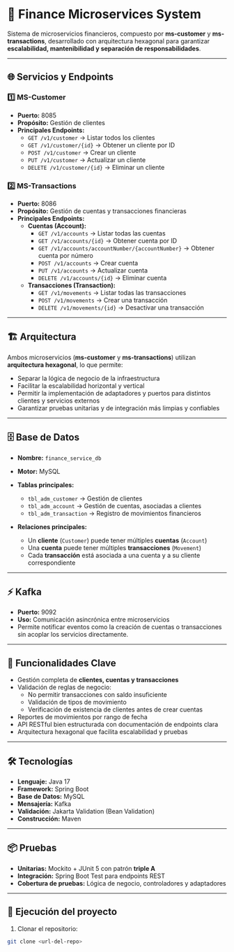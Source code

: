 # 🏦 Finance Microservices System

Sistema de microservicios financieros, compuesto por **ms-customer** y **ms-transactions**, desarrollado con arquitectura hexagonal para garantizar **escalabilidad, mantenibilidad y separación de responsabilidades**.  

---

## 🌐 Servicios y Endpoints

### 1️⃣ MS-Customer
- **Puerto:** 8085
- **Propósito:** Gestión de clientes
- **Principales Endpoints:**
  - `GET /v1/customer` → Listar todos los clientes
  - `GET /v1/customer/{id}` → Obtener un cliente por ID
  - `POST /v1/customer` → Crear un cliente
  - `PUT /v1/customer` → Actualizar un cliente
  - `DELETE /v1/customer/{id}` → Eliminar un cliente

### 2️⃣ MS-Transactions
- **Puerto:** 8086
- **Propósito:** Gestión de cuentas y transacciones financieras
- **Principales Endpoints:**
  - **Cuentas (Account):**
    - `GET /v1/accounts` → Listar todas las cuentas
    - `GET /v1/accounts/{id}` → Obtener cuenta por ID
    - `GET /v1/accounts/accountNumber/{accountNumber}` → Obtener cuenta por número
    - `POST /v1/accounts` → Crear cuenta
    - `PUT /v1/accounts` → Actualizar cuenta
    - `DELETE /v1/accounts/{id}` → Eliminar cuenta
  - **Transacciones (Transaction):**
    - `GET /v1/movements` → Listar todas las transacciones
    - `POST /v1/movements` → Crear una transacción
    - `DELETE /v1/movements/{id}` → Desactivar una transacción

---

## 🏗 Arquitectura

Ambos microservicios (**ms-customer** y **ms-transactions**) utilizan **arquitectura hexagonal**, lo que permite:

- Separar la lógica de negocio de la infraestructura
- Facilitar la escalabilidad horizontal y vertical
- Permitir la implementación de adaptadores y puertos para distintos clientes y servicios externos
- Garantizar pruebas unitarias y de integración más limpias y confiables

---

## 🗄 Base de Datos

- **Nombre:** `finance_service_db`
- **Motor:** MySQL
- **Tablas principales:**  
  - `tbl_adm_customer` → Gestión de clientes  
  - `tbl_adm_account` → Gestión de cuentas, asociadas a clientes  
  - `tbl_adm_transaction` → Registro de movimientos financieros  

- **Relaciones principales:**  
  - Un **cliente** (`Customer`) puede tener múltiples **cuentas** (`Account`)  
  - Una **cuenta** puede tener múltiples **transacciones** (`Movement`)  
  - Cada **transacción** está asociada a una cuenta y a su cliente correspondiente  


---

## ⚡ Kafka

- **Puerto:** 9092
- **Uso:** Comunicación asincrónica entre microservicios
- Permite notificar eventos como la creación de cuentas o transacciones sin acoplar los servicios directamente.

---

## 🧩 Funcionalidades Clave

- Gestión completa de **clientes, cuentas y transacciones**
- Validación de reglas de negocio:
  - No permitir transacciones con saldo insuficiente
  - Validación de tipos de movimiento
  - Verificación de existencia de clientes antes de crear cuentas
- Reportes de movimientos por rango de fecha
- API RESTful bien estructurada con documentación de endpoints clara
- Arquitectura hexagonal que facilita escalabilidad y pruebas

---

## 🛠 Tecnologías

- **Lenguaje:** Java 17
- **Framework:** Spring Boot  
- **Base de Datos:** MySQL  
- **Mensajería:** Kafka  
- **Validación:** Jakarta Validation (Bean Validation)  
- **Construcción:** Maven  

---

## 📦 Pruebas

- **Unitarias:** Mockito + JUnit 5 con patrón **triple A**
- **Integración:** Spring Boot Test para endpoints REST
- **Cobertura de pruebas:** Lógica de negocio, controladores y adaptadores

---

## 🚀 Ejecución del proyecto

1. Clonar el repositorio:  
```bash
git clone <url-del-repo>
